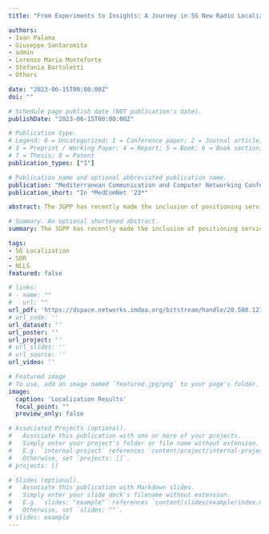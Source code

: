 ```yaml
---
title: "From Experiments to Insights: A Journey in 5G New Radio Localization"

authors:
- Ivan Palama
- Giuseppe Santaromita
- admin
- Lorenzo Maria Monteforte
- Stefania Bartoletti
- Others

date: "2023-06-15T00:00:00Z"
doi: ""

# Schedule page publish date (NOT publication's date).
publishDate: "2023-06-15T00:00:00Z"

# Publication type.
# Legend: 0 = Uncategorized; 1 = Conference paper; 2 = Journal article;
# 3 = Preprint / Working Paper; 4 = Report; 5 = Book; 6 = Book section;
# 7 = Thesis; 8 = Patent
publication_types: ["1"]

# Publication name and optional abbreviated publication name.
publication: "Mediterranean Communication and Computer Networking Conference"
publication_short: "In *MedComNet '23*"

abstract: The 3GPP has recently made the inclusion of positioning services a priority in future generations of cellular networks, thus providing an opportunity for these networks to serve as fertile ground for the emergence of new service-based applications. With the release of 3GPP Release 16 there has been an extensive standardization effort aimed at improving positioning capabilities in 5G networks, particularly in terms of physical layer signals, measurement techniques, and network architecture. Despite these advances, the experimental evaluation of 5G positioning in real-world scenarios is still lagging behind, due to factors such as the slow integration of positioning technologies into open-source 5G frameworks, the complexity of setting up a testbed for 5G positioning with multiple base stations (BSs), and the high cost associated with such a deployment. This article offers a comprehensive review of these factors and provides a state-of-the-art overview of 5G positioning and its support in SDR-based platforms. In addition, we present guidance on the proper setup and configuration of a testbed for SDR-based multi-BS synchronized 5G positioning, the lessons we have learnt in the process, and through a series of time-based real-over-the-air measurements, we demonstrate how localization design choices can be effectively evaluated even with limited-size and low-cost SDR-based testbed.

# Summary. An optional shortened abstract.
summary: The 3GPP has recently made the inclusion of positioning services a priority in future generations of cellular networks, thus providing an opportunity for these networks to serve as fertile ground for the emergence of new service-based applications. This article offers a comprehensive review of these factors and provides a state-of-the-art overview of 5G positioning and its support in SDR-based platforms.

tags:
- 5G Localization
- SDR
- NLLS
featured: false

# links:
# - name: ""
#   url: ""
url_pdf: 'https://dspace.networks.imdea.org/bitstream/handle/20.500.12761/1708/PRS_Roma_2023_Dspace_Final.pdf?sequence=1&isAllowed=y'
# url_code: ''
url_dataset: ''
url_poster: ''
url_project: ''
# url_slides: ''
# url_source: ''
url_video: ''

# Featured image
# To use, add an image named `featured.jpg/png` to your page's folder. 
image:
  caption: 'Localization Results'
  focal_point: ""
  preview_only: false

# Associated Projects (optional).
#   Associate this publication with one or more of your projects.
#   Simply enter your project's folder or file name without extension.
#   E.g. `internal-project` references `content/project/internal-project/index.md`.
#   Otherwise, set `projects: []`.
# projects: []

# Slides (optional).
#   Associate this publication with Markdown slides.
#   Simply enter your slide deck's filename without extension.
#   E.g. `slides: "example"` references `content/slides/example/index.md`.
#   Otherwise, set `slides: ""`.
# slides: example
---
```


